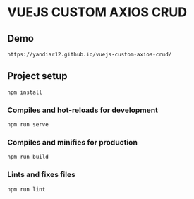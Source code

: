 # VUEJS CUSTOM AXIOS CRUD
## Demo
```
https://yandiar12.github.io/vuejs-custom-axios-crud/ 
```
## Project setup
```
npm install
```

### Compiles and hot-reloads for development
```
npm run serve
```

### Compiles and minifies for production
```
npm run build
```

### Lints and fixes files
```
npm run lint
```


